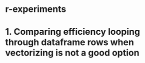 # r-experiments

# 1. Comparing efficiency looping through dataframe rows when vectorizing is not a good option
